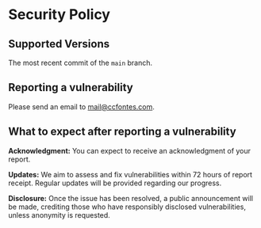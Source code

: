 # Security Policy

## Supported Versions

The most recent commit of the `main` branch.

## Reporting a vulnerability

Please send an email to mail@ccfontes.com.

## What to expect after reporting a vulnerability

**Acknowledgment:** You can expect to receive an acknowledgment of your report.

**Updates:** We aim to assess and fix vulnerabilities within 72 hours of report receipt. Regular updates will be provided regarding our progress.

**Disclosure:** Once the issue has been resolved, a public announcement will be made, crediting those who have responsibly disclosed vulnerabilities, unless anonymity is requested.
